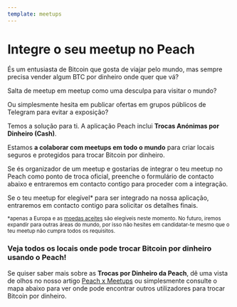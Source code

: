 ```yaml
---
template: meetups
---
```


<!--[headline]-->

# Integre o seu meetup no Peach

<!--[intro]-->

És um entusiasta de Bitcoin que gosta de viajar pelo mundo, mas sempre precisa vender algum BTC por dinheiro onde quer que vá?

Salta de meetup em meetup como uma desculpa para visitar o mundo?

Ou simplesmente hesita em publicar ofertas em grupos públicos de Telegram para evitar a exposição?

Temos a solução para ti. A aplicação Peach inclui **Trocas Anónimas por Dinheiro (Cash)**.

Estamos **a colaborar com meetups em todo o mundo** para criar locais seguros e protegidos para trocar Bitcoin por dinheiro.

Se és organizador de um meetup e gostarias de integrar o teu meetup no Peach como ponto de troca oficial, preenche o formulário de contacto abaixo e entraremos em contacto contigo para proceder com a integração.

Se o teu meetup for elegível\* para ser integrado na nossa aplicação, entraremos em contacto contigo para solicitar os detalhes finais.

<small>\*apenas a Europa e as [moedas aceites](/pt/how-it-works/#pagamento) são elegíveis neste momento. No futuro, iremos expandir para outras áreas do mundo, por isso não hesites em candidatar-te mesmo que o teu meetup não cumpra todos os requisitos.</small>

<!--[map]-->

### Veja todos os locais onde pode trocar Bitcoin por dinheiro usando o Peach!

Se quiser saber mais sobre as **Trocas por Dinheiro da Peach**, dê uma vista de olhos no nosso artigo [Peach x Meetups](/pt/blog/peach-for-meetups/) ou simplesmente consulte o mapa abaixo para ver onde pode encontrar outros utilizadores para trocar Bitcoin por dinheiro.
